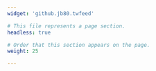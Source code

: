 ```yaml
---
widget: 'github.jb80.twfeed'

# This file represents a page section.
headless: true

# Order that this section appears on the page.
weight: 25

---
```

